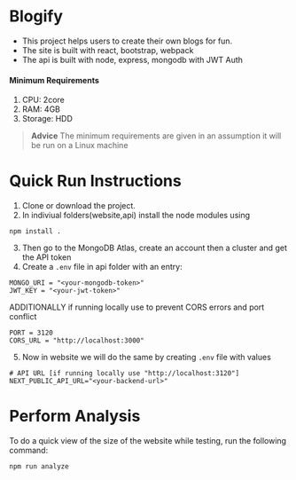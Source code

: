 # Blogify

- This project helps users to create their own blogs for fun.
- The site is built with react, bootstrap, webpack
- The api is built with node, express, mongodb with JWT Auth

#### Minimum Requirements

1. CPU: 2core
2. RAM: 4GB
3. Storage: HDD

> **Advice**
> The minimum requirements are given in an assumption it will be run on a Linux machine

# Quick Run Instructions

1. Clone or download the project.
2. In indiviual folders(website,api) install the node modules using

```
npm install .
```

3. Then go to the MongoDB Atlas, create an account then a cluster and get the API token
4. Create a `.env` file in api folder with an entry:

```
MONGO_URI = "<your-mongodb-token>"
JWT_KEY = "<your-jwt-token>"
```

ADDITIONALLY if running locally use to prevent CORS errors and port conflict

```
PORT = 3120
CORS_URL = "http://localhost:3000"
```

5. Now in website we will do the same by creating `.env` file with values

```
# API URL [if running locally use "http://localhost:3120"]
NEXT_PUBLIC_API_URL="<your-backend-url>"
```

# Perform Analysis

To do a quick view of the size of the website while testing, run the following command:

```
npm run analyze
```

